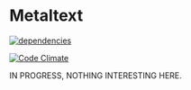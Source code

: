 # Metaltext

[![dependencies](https://david-dm.org/ubenzer/metaltext.png)](https://david-dm.org/ubenzer/metaltext)

[![Code Climate](https://codeclimate.com/github/ubenzer/metaltext/badges/gpa.svg)](https://codeclimate.com/github/ubenzer/metaltext)

IN PROGRESS, NOTHING INTERESTING HERE.
